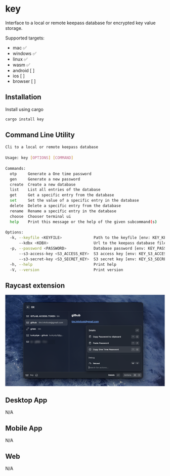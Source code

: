# key

Interface to a local or remote keepass database for encrypted key value storage.

Supported targets:
- mac ✅
- windows ✅
- linux ✅
- wasm ✅
- android [ ]
- ios [ ]
- browser [ ]

## Installation

Install using cargo
```sh
cargo install key
```

## Command Line Utility

```sh
Cli to a local or remote keepass database

Usage: key [OPTIONS] [COMMAND]

Commands:
  otp     Generate a One time password
  gen     Generate a new password
  create  Create a new database
  list    List all entries of the database
  get     Get a specific entry from the database
  set     Set the value of a specific entry in the database
  delete  Delete a specific entry from the database
  rename  Rename a specific entry in the database
  choose  Chooser terminal ui
  help    Print this message or the help of the given subcommand(s)

Options:
  -k, --keyfile <KEYFILE>              Path to the keyfile [env: KEY_KEYFILE]
      --kdbx <KDBX>                    Url to the keepass database file (supports file:// and s3:// schemas) [env: KEY_DATABASE_URL]
  -p, --password <PASSWORD>            Database password [env: KEY_PASSWORD]
      --s3-access-key <S3_ACCESS_KEY>  S3 access key [env: KEY_S3_ACCESS_KEY]
      --s3-secret-key <S3_SECRET_KEY>  S3 secret key [env: KEY_S3_SECRET_KEY]
  -h, --help                           Print help
  -V, --version                        Print version
```

## Raycast extension

![./docs/raycast-screenshot.png](./docs/raycast-screenshot.png)

## Desktop App

N/A

## Mobile App

N/A

## Web

N/A
